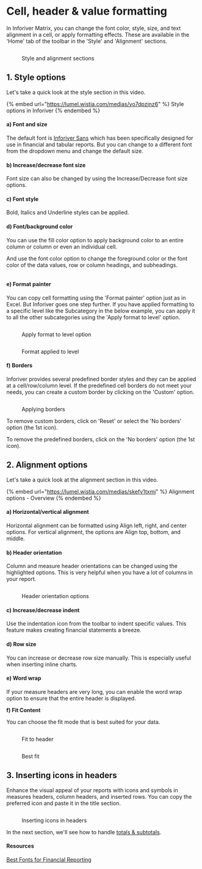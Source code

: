 # Cell, header & value formatting

In Inforiver Matrix, you can change the font color, style, size, and text alignment in a cell, or apply formatting effects. These are available in the 'Home' tab of the toolbar in the 'Style' and 'Alignment' sections.

<figure><img src="../../../.gitbook/assets/image (380) (1).png" alt=""><figcaption><p>Style and alignment sections</p></figcaption></figure>

## 1. Style options

Let's take a quick look at the style section in this video.&#x20;

{% embed url="https://lumel.wistia.com/medias/yo7dpzjnz6" %}
Style options in Inforiver
{% endembed %}

#### a) Font and size

The default font is [Inforiver Sans](https://inforiver.com/blog/general/best-fonts-financial-reporting/) which has been specifically designed for use in financial and tabular reports. But you can change to a different font from the dropdown menu and change the default size.

#### b) Increase/decrease font size&#x20;

Font size can also be changed by using the Increase/Decrease font size options.

#### c) Font style&#x20;

Bold, Italics and Underline styles can be applied.

#### d) Font/background color

You can use the fill color option to apply background color to an entire column or column or even an individual cell.

And use the font color option to change the foreground color or the font color of the data values, row or column headings, and subheadings.

<figure><img src="../../../.gitbook/assets/colorformatting.png" alt=""><figcaption></figcaption></figure>

#### e) Format painter

You can copy cell formatting using the 'Format painter' option just as in Excel. But Inforiver goes one step further. If you have applied formatting to a specific level like the Subcategory in the below example, you can apply it to all the other subcategories using the 'Apply format to level' option.&#x20;

<div><figure><img src="../../../.gitbook/assets/2.4.2.4 format level 1.png" alt=""><figcaption><p>Apply format to level option</p></figcaption></figure> <figure><img src="../../../.gitbook/assets/2.4.2.4 format level 2.png" alt=""><figcaption><p>Format applied to level</p></figcaption></figure></div>

#### f) Borders

Inforiver provides several predefined border styles and they can be applied at a cell/row/column level. If the predefined cell borders do not meet your needs, you can create a custom border by clicking on the 'Custom' option.

<figure><img src="../../../.gitbook/assets/2.4.2.2 borders.png" alt=""><figcaption><p>Applying borders</p></figcaption></figure>

To remove custom borders, click on 'Reset' or select the 'No borders' option (the 1st icon).

To remove the predefined borders, click on the 'No borders' option (the 1st icon).

## 2. Alignment options

Let's take a quick look at the alignment section in this video.&#x20;

{% embed url="https://lumel.wistia.com/medias/skefv1txmj" %}
Alignment options - Overview
{% endembed %}

#### a) Horizontal/vertical alignment&#x20;

Horizontal alignment can be formatted using Align left, right, and center options. For vertical alignment, the options are Align top, bottom, and middle.

#### b) Header orientation&#x20;

Column and measure header orientations can be changed using the highlighted options. This is very helpful when you have a lot of columns in your report.

<figure><img src="../../../.gitbook/assets/2.4.2.3 header orientation.png" alt=""><figcaption><p>Header orientation options</p></figcaption></figure>

#### c) Increase/decrease indent&#x20;

Use the indentation icon from the toolbar to indent specific values. This feature makes creating financial statements a breeze.

#### d) Row size&#x20;

You can increase or decrease row size manually. This is especially useful when inserting inline charts.&#x20;

#### e) Word wrap

If your measure headers are very long, you can enable the word wrap option to ensure that the entire header is displayed.

**f) Fit Content**

You can choose the fit mode that is best suited for your data.

<figure><img src="../../../.gitbook/assets/image (381) (1).png" alt=""><figcaption><p>Fit to header</p></figcaption></figure>

<figure><img src="../../../.gitbook/assets/image (382) (1).png" alt=""><figcaption><p>Best fit</p></figcaption></figure>

## 3. Inserting icons in headers

Enhance the visual appeal of your reports with icons and symbols in measures headers, column headers, and inserted rows. You can copy the preferred icon and paste it in the title section.

<figure><img src="../../../.gitbook/assets/image (1) (1) (1).png" alt=""><figcaption><p>Inserting icons in headers</p></figcaption></figure>

In the next section, we'll see how to handle [totals & subtotals](totals-and-subtotals.md).

#### Resources

[Best Fonts for Financial Reporting](https://inforiver.com/blog/general/best-fonts-financial-reporting/)
